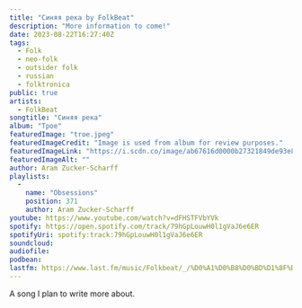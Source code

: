 ```yaml
---
title: "Синяя река by FolkBeat"
description: "More information to come!"
date: 2023-08-22T16:27:40Z
tags:
  - Folk
  - neo-folk
  - outsider folk
  - russian
  - folktronica
public: true
artists:
  - FolkBeat
songtitle: "Синяя река"
album: "Трое"
featuredImage: "troe.jpeg"
featuredImageCredit: "Image is used from album for review purposes."
featuredImageLink: "https://i.scdn.co/image/ab67616d0000b27321849de93e8105c8201aa43d"
featuredImageAlt: ""
author: Aram Zucker-Scharff
playlists:
  -
    name: "Obsessions"
    position: 371
    author: Aram Zucker-Scharff
youtube: https://www.youtube.com/watch?v=dFHSTFVbYVk
spotify: https://open.spotify.com/track/79hGpLouwH0l1gVaJ6e6ER
spotifyUri: spotify:track:79hGpLouwH0l1gVaJ6e6ER
soundcloud:
audiofile:
podbean:
lastfm: https://www.last.fm/music/Folkbeat/_/%D0%A1%D0%B8%D0%BD%D1%8F%D1%8F+%D1%80%D0%B5%D0%BA%D0%B0
---
```


A song I plan to write more about.
		